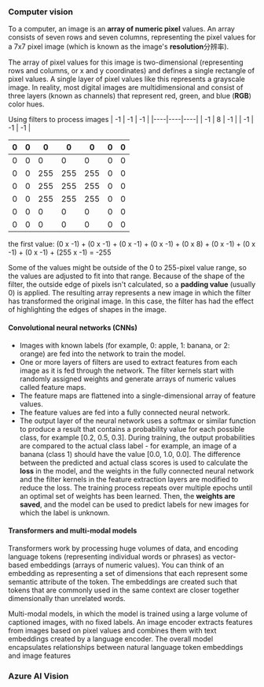 ### Computer vision 
To a computer, an image is an **array of numeric pixel** values. An array consists of seven rows and seven columns, representing the pixel values for a 7x7 pixel image (which is known as the image's **resolution**分辨率).

The array of pixel values for this image is two-dimensional (representing rows and columns, or x and y coordinates) and defines a single rectangle of pixel values. A single layer of pixel values like this represents a grayscale image. In reality, most digital images are multidimensional and consist of three layers (known as channels) that represent red, green, and blue (**RGB**) color hues.

Using filters to process images
| -1 | -1 | -1 |
|----|----|----|
| -1 |  8 | -1 |
| -1 | -1 | -1 |

| 0   | 0   | 0   | 0   | 0   | 0   | 0   |
|-----|-----|-----|-----|-----|-----|-----|
| 0   | 0   | 0   | 0   | 0   | 0   | 0   |
| 0   | 0   | 255 | 255 | 255 | 0   | 0   |
| 0   | 0   | 255 | 255 | 255 | 0   | 0   |
| 0   | 0   | 255 | 255 | 255 | 0   | 0   |
| 0   | 0   | 0   | 0   | 0   | 0   | 0   |
| 0   | 0   | 0   | 0   | 0   | 0   | 0   |

the first value: (0 x -1) + (0 x -1) + (0 x -1) + (0 x -1) + (0 x 8) + (0 x -1) + (0 x -1) + (0 x -1) + (255 x -1) = -255

Some of the values might be outside of the 0 to 255-pixel value range, so the values are adjusted to fit into that range. Because of the shape of the filter, the outside edge of pixels isn't calculated, so a **padding value** (usually 0) is applied. The resulting array represents a new image in which the filter has transformed the original image. In this case, the filter has had the effect of highlighting the edges of shapes in the image.

#### Convolutional neural networks (CNNs)
- Images with known labels (for example, 0: apple, 1: banana, or 2: orange) are fed into the network to train the model.
- One or more layers of filters are used to extract features from each image as it is fed through the network. The filter kernels start with randomly assigned weights and generate arrays of numeric values called feature maps.
- The feature maps are flattened into a single-dimensional array of feature values.
- The feature values are fed into a fully connected neural network.
- The output layer of the neural network uses a softmax or similar function to produce a result that contains a probability value for each possible class, for example [0.2, 0.5, 0.3].
During training, the output probabilities are compared to the actual class label - for example, an image of a banana (class 1) should have the value [0.0, 1.0, 0.0]. The difference between the predicted and actual class scores is used to calculate the **loss** in the model, and the weights in the fully connected neural network and the filter kernels in the feature extraction layers are modified to reduce the loss. The training process repeats over multiple epochs until an optimal set of weights has been learned. Then, the **weights are saved**, and the model can be used to predict labels for new images for which the label is unknown.

#### Transformers and multi-modal models
Transformers work by processing huge volumes of data, and encoding language tokens (representing individual words or phrases) as vector-based embeddings (arrays of numeric values). You can think of an embedding as representing a set of dimensions that each represent some semantic attribute of the token. The embeddings are created such that tokens that are commonly used in the same context are closer together dimensionally than unrelated words.

Multi-modal models, in which the model is trained using a large volume of captioned images, with no fixed labels. An image encoder extracts features from images based on pixel values and combines them with text embeddings created by a language encoder. The overall model encapsulates relationships between natural language token embeddings and image features

### Azure AI Vision


